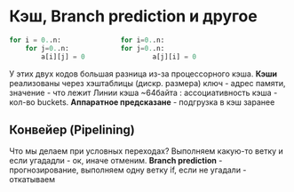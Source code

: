 
# Кэш, Branch prediction и другое
```python
for i = 0..n:				for i=0..n:
	for j=0..n:				for j=0..n:
		a[i][j] = 0 				a[j][i] = 0
```
У этих двух кодов большая разница из-за процессорного кэша. 
**Кэши** реализованы через хэштаблицы (дискр. размера) ключ - адрес памяти, значение - что лежит
Линии кэша ~64байта : ассоциативность кэша - кол-во buckets.
**Аппаратное предсказане** - подгрузка в кэш заранее

## Конвейер (Pipelining)
Что мы делаем при условных переходах? Выполняем какую-то ветку и если угададли - ок, иначе отменим.
**Branch prediction** - прогнозирование, выполняем одну ветку if, если не угадали - откатываем